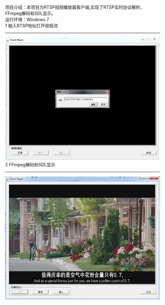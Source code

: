 项目介绍：本项目为RTSP视频播放器客户端,实现了RTSP实时协议解析、FFmpeg解码和SDL显示。      
运行环境：Windows 7       
1 输入RTSP地址打开视频流        

----------------------------------------------------------------------------------------
![image1](https://github.com/DaveBobo/RtspPlayer/blob/master/Screenshots/r1.jpg)    
2 FFmpeg解码和SDL显示       

----------------------------------------------------------------------------------------
![image2](https://github.com/DaveBobo/RtspPlayer/blob/master/Screenshots/r2.jpg)
